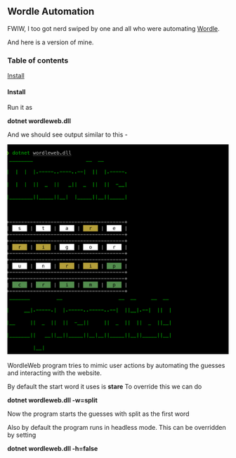 
## Wordle Automation

FWIW, I too got nerd swiped by one and all who were automating [Wordle](https://www.powerlanguage.co.uk/wordle/).

And here is a version of mine.

### Table of contents
[Install](#install)

#### Install


Run it as 

**dotnet wordleweb.dll**

And we should see output similar to this -

![img.png](https://github.com/raghavan-mk/DotNetApps/blob/main/WordleWeb/Assets/img.png?raw=true)

WordleWeb program tries to mimic user actions by automating the guesses and interacting with the website.

By default the start word it uses is **stare** To override this we can do

**dotnet wordleweb.dll -w=split**

Now the program starts the guesses with split as the first word

Also by default the program runs in headless mode. This can be overridden by setting 

**dotnet wordleweb.dll -h=false**
